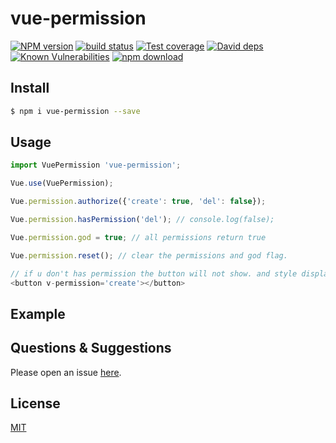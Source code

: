 # vue-permission

[![NPM version][npm-image]][npm-url]
[![build status][travis-image]][travis-url]
[![Test coverage][codecov-image]][codecov-url]
[![David deps][david-image]][david-url]
[![Known Vulnerabilities][snyk-image]][snyk-url]
[![npm download][download-image]][download-url]

[npm-image]: https://img.shields.io/npm/v/egg-onefile.svg?style=flat-square
[npm-url]: https://npmjs.org/package/egg-onefile
[travis-image]: https://img.shields.io/travis/eggjs/egg-onefile.svg?style=flat-square
[travis-url]: https://travis-ci.org/eggjs/egg-onefile
[codecov-image]: https://img.shields.io/codecov/c/github/eggjs/egg-onefile.svg?style=flat-square
[codecov-url]: https://codecov.io/github/eggjs/egg-onefile?branch=master
[david-image]: https://img.shields.io/david/eggjs/egg-onefile.svg?style=flat-square
[david-url]: https://david-dm.org/eggjs/egg-onefile
[snyk-image]: https://snyk.io/test/npm/egg-onefile/badge.svg?style=flat-square
[snyk-url]: https://snyk.io/test/npm/egg-onefile
[download-image]: https://img.shields.io/npm/dm/egg-onefile.svg?style=flat-square
[download-url]: https://npmjs.org/package/egg-onefile


## Install

```bash
$ npm i vue-permission --save
```

## Usage

```js
import VuePermission 'vue-permission';

Vue.use(VuePermission);

Vue.permission.authorize({'create': true, 'del': false});

Vue.permission.hasPermission('del'); // console.log(false);

Vue.permission.god = true; // all permissions return true

Vue.permission.reset(); // clear the permissions and god flag.

// if u don't has permission the button will not show. and style display none.
<button v-permission='create'></button>
````

## Example

<!-- example here -->

## Questions & Suggestions

Please open an issue [here](https://github.com/ValueFE/vue-permission/issues).

## License

[MIT](LICENSE)